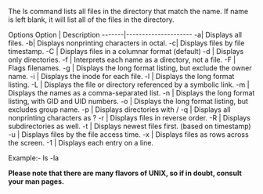 The ls command lists all files in the directory that match the name. If name is left blank, it will list all of the files in the directory.

Options
Option |	Description
-------|---------------------
-a| Displays all files.
-b| Displays nonprinting characters in octal.
-c| Displays files by file timestamp.
-C	| Displays files in a columnar format (default)
-d	| Displays only directories.
-f	| Interprets each name as a directory, not a file.
-F	| Flags filenames.
-g	| Displays the long format listing, but exclude the owner name.
-i	| Displays the inode for each file.
-l	| Displays the long format listing.
-L	| Displays the file or directory referenced by a symbolic link.
-m	| Displays the names as a comma-separated list.
-n	| Displays the long format listing, with GID and UID numbers.
-o	| Displays the long format listing, but excludes group name.
-p	| Displays directories with /
-q	| Displays all nonprinting characters as ?
-r	| Displays files in reverse order.
-R	| Displays subdirectories as well.
-t	| Displays newest files first. (based on timestamp)
-u	| Displays files by the file access time.
-x	| Displays files as rows across the screen.
-1	| Displays each entry on a line.


Example:- 
ls -la

**Please note that there are many flavors of UNIX, so if in doubt, consult your man pages.**